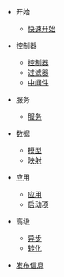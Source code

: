 - 开始
  - [快速开始](zh-cn/quickstart.md)

- 控制器
  - [控制器](zh-cn/controller.md)
  - [过滤器](zh-cn/filter.md)
  - [中间件](zh-cn/middleware.md)

- 服务
  - [服务](zh-cn/service.md)

- 数据
  - [模型](zh-cn/model.md)
  - [映射](zh-cn/mapper.md)

- 应用
  - [应用](zh-cn/application.md)
  - [启动项](zh-cn/initializer.md)

- 高级
  - [异步](zh-cn/async.md)
  - [转化](zh-cn/converter.md)

- [发布信息](zh-cn/releasenote.md)